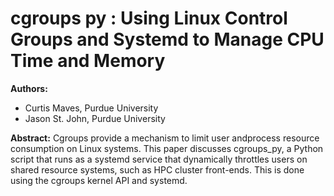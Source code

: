 # cgroups py : Using Linux Control Groups and Systemd to Manage CPU Time and Memory

**Authors:**
* Curtis Maves, Purdue University
* Jason St. John, Purdue University

**Abstract:**
Cgroups provide a mechanism to limit user andprocess resource consumption on Linux systems. This paper discusses cgroups_py, a Python script that runs as a systemd service that dynamically throttles users on shared resource systems, such as HPC cluster front-ends. This is done using the cgroups kernel API and systemd.
